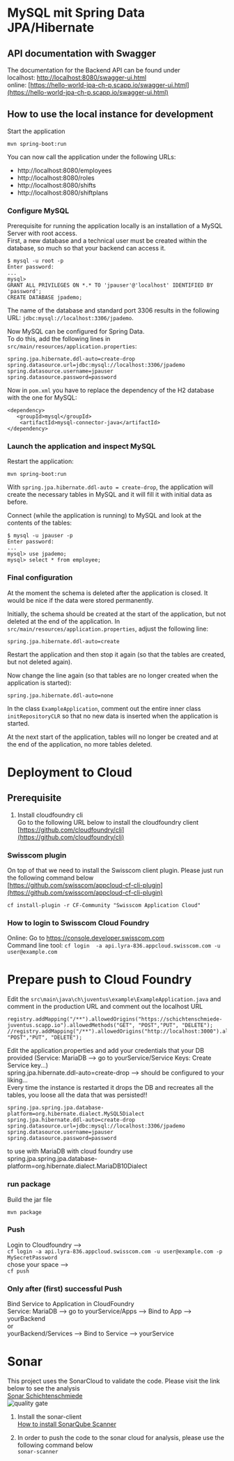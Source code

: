 # MySQL mit Spring Data JPA/Hibernate

## API documentation with Swagger
The documentation for the Backend API can be found under <br/>
localhost: [http://localhost:8080/swagger-ui.html](http://localhost:8080/swagger-ui.html) <br/>
online: [https://hello-world-jpa-ch-p.scapp.io/swagger-ui.html](https://hello-world-jpa-ch-p.scapp.io/swagger-ui.html)
## How to use the local instance for development
Start the application

    mvn spring-boot:run
    
You can now call the application under the following URLs: 
- http://localhost:8080/employees
- http://localhost:8080/roles
- http://localhost:8080/shifts
- http://localhost:8080/shiftplans

### Configure MySQL
Prerequisite for running the application locally is an installation of a MySQL Server with root access.   
First, a new database and a technical user must be created within the database, so much so that your backend can access it.

    $ mysql -u root -p
    Enter password: 
    ...
    mysql> 
    GRANT ALL PRIVILEGES ON *.* TO 'jpauser'@'localhost' IDENTIFIED BY 'password';
    CREATE DATABASE jpademo;

The name of the database and standard port 3306 results in the following URL: `jdbc:mysql://localhost:3306/jpademo`.

Now MySQL can be configured for Spring Data.  
To do this, add the following lines in `src/main/resources/application.properties`:

    spring.jpa.hibernate.ddl-auto=create-drop
    spring.datasource.url=jdbc:mysql://localhost:3306/jpademo
    spring.datasource.username=jpauser
    spring.datasource.password=password
    
Now in `pom.xml` you have to replace the dependency of the H2 database with the one for MySQL:

    <dependency>
       <groupId>mysql</groupId>
        <artifactId>mysql-connector-java</artifactId>
    </dependency>

### Launch the application and inspect MySQL

Restart the application:

    mvn spring-boot:run
    
With  `spring.jpa.hibernate.ddl-auto = create-drop`, the application will create the necessary tables in MySQL 
and it will fill it with initial data as before.

Connect (while the application is running) to MySQL and look at the contents of the tables:

    $ mysql -u jpauser -p
    Enter password: 
    ...
    mysql> use jpademo;  
    mysql> select * from employee;
    
### Final configuration

At the moment the schema is deleted after the application is closed. It would be nice if the data were stored permanently.  
  
Initially, the schema should be created at the start of the application, but not deleted at the end of the application.
In `src/main/resources/application.properties`, adjust the following line:

    spring.jpa.hibernate.ddl-auto=create
    
Restart the application and then stop it again (so that the tables are created,
but not deleted again).  

Now change the line again (so that tables are no longer created when the application is started):  

    spring.jpa.hibernate.ddl-auto=none
    
In the class `ExampleApplication`, comment out the entire inner class` initRepositoryCLR` so that
no new data is inserted when the application is started.

At the next start of the application, tables will no longer be created and at the end of the application,
no more tables deleted.

# Deployment to Cloud
## Prerequisite
1. Install cloudfoundry cli  
Go to the following URL below to install the cloudfoundry client
[https://github.com/cloudfoundry/cli](https://github.com/cloudfoundry/cli)

### Swisscom plugin
On top of that we need to install the Swisscom client plugin. Please just run the following command below    
[https://github.com/swisscom/appcloud-cf-cli-plugin](https://github.com/swisscom/appcloud-cf-cli-plugin)

`cf install-plugin -r CF-Community "Swisscom Application Cloud"`

### How to login to Swisscom Cloud Foundry
Online: Go to https://console.developer.swisscom.com <br/>
Command line tool: `cf login  -a api.lyra-836.appcloud.swisscom.com -u user@example.com`

# Prepare push to Cloud Foundry
Edit the `src\main\java\ch\juventus\example\ExampleApplication.java` and comment in the production URL and comment out the localhost URL
```
registry.addMapping("/**").allowedOrigins("https://schichtenschmiede-juventus.scapp.io").allowedMethods("GET", "POST","PUT", "DELETE");
//registry.addMapping("/**").allowedOrigins("http://localhost:3000").allowedMethods("GET", "POST","PUT", "DELETE");
 ```   
 Edit the application.properties and add your credentials that your DB provided (Service: MariaDB --> go to yourService/Service Keys: Create Service key...)<br/>
        spring.jpa.hibernate.ddl-auto=create-drop --> should be configured to your liking... <br/>
        Every time the instance is restarted it drops the DB and recreates all the tables, you loose all the data that was persisted!!
  ```  
 spring.jpa.spring.jpa.database-platform=org.hibernate.dialect.MySQL5Dialect
 spring.jpa.hibernate.ddl-auto=create-drop
 spring.datasource.url=jdbc:mysql://localhost:3306/jpademo
 spring.datasource.username=jpauser
 spring.datasource.password=password    
  ```   
  to use with MariaDB with cloud foundry use  
  spring.jpa.spring.jpa.database-platform=org.hibernate.dialect.MariaDB10Dialect
  ### run package
  Build the jar file
  ```
  mvn package
  ```
  ### Push
  Login to Cloudfoundry --> <br/>
  `cf login -a api.lyra-836.appcloud.swisscom.com -u user@example.com -p MySecretPassword` <br/>
  chose your space --> <br/>
  `cf push`
  
  ### Only after (first) successful Push
  Bind Service to Application in CloudFoundry<br/>
  Service: MariaDB --> go to yourService/Apps --> Bind to App --> yourBackend<br/>
  or <br/>
  yourBackend/Services --> Bind to Service --> yourService
  
   # Sonar
   This project uses the SonarCloud to validate the code. Please visit the link below to see the analysis<br/>
     [Sonar Schichtenschmiede](https://sonarcloud.io/organizations/schichtenschmiede/projects)  <br/>
     ![quality gate](https://sonarcloud.io/api/project_badges/measure?project=Schichtenschmiede_backend&metric=alert_status)
   1. Install the sonar-client  
     [How to install SonarQube Scanner](https://docs.sonarqube.org/display/SCAN/Analyzing+with+SonarQube+Scanner)
     
   2. In order to push the code to the sonar cloud for analysis, please use the following command below  
    ```
     sonar-scanner
    ```